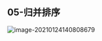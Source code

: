 
## 05-归并排序

![image-20210124140808679](C:\Users\raota\AppData\Roaming\Typora\typora-user-images\image-20210124140808679.png)

